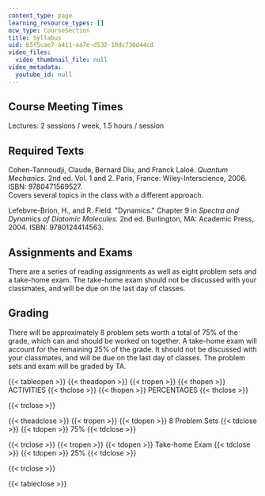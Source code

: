 ```yaml
---
content_type: page
learning_resource_types: []
ocw_type: CourseSection
title: Syllabus
uid: b5f5cae7-a411-aa7e-d532-10dc730d44cd
video_files:
  video_thumbnail_file: null
video_metadata:
  youtube_id: null
---
```


Course Meeting Times
--------------------

Lectures: 2 sessions / week, 1.5 hours / session

Required Texts
--------------

Cohen-Tannoudji, Claude, Bernard Diu, and Franck Laloë. _Quantum Mechanics._ 2nd ed. Vol. 1 and 2. Paris, France: Wiley-Interscience, 2006. ISBN: 9780471569527.  
Covers several topics in the class with a different approach.  
  
Lefebvre-Brion, H., and R. Field. "Dynamics." Chapter 9 in _Spectra and Dynamics of Diatomic Molecules._ 2nd ed. Burlington, MA: Academic Press, 2004. ISBN: 9780124414563.

Assignments and Exams
---------------------

There are a series of reading assignments as well as eight problem sets and a take-home exam. The take-home exam should not be discussed with your classmates, and will be due on the last day of classes.

Grading
-------

There will be approximately 8 problem sets worth a total of 75% of the grade, which can and should be worked on together. A take-home exam will account for the remaining 25% of the grade. It should not be discussed with your classmates, and will be due on the last day of classes. The problem sets and exam will be graded by TA.

{{< tableopen >}}
{{< theadopen >}}
{{< tropen >}}
{{< thopen >}}
ACTIVITIES
{{< thclose >}}
{{< thopen >}}
PERCENTAGES
{{< thclose >}}

{{< trclose >}}

{{< theadclose >}}
{{< tropen >}}
{{< tdopen >}}
8 Problem Sets
{{< tdclose >}}
{{< tdopen >}}
75%
{{< tdclose >}}

{{< trclose >}}
{{< tropen >}}
{{< tdopen >}}
Take-home Exam
{{< tdclose >}}
{{< tdopen >}}
25%
{{< tdclose >}}

{{< trclose >}}

{{< tableclose >}}